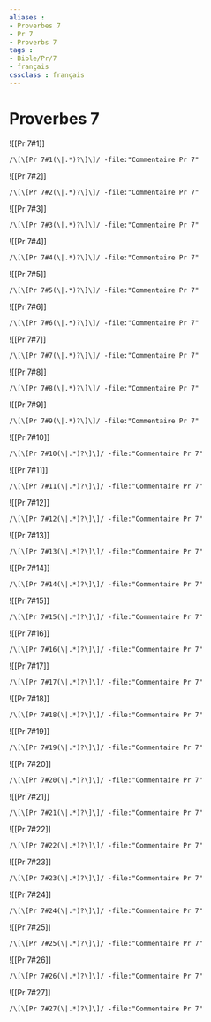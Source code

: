 ```yaml
---
aliases : 
- Proverbes 7
- Pr 7
- Proverbs 7
tags : 
- Bible/Pr/7
- français
cssclass : français
---
```


# Proverbes 7

![[Pr 7#1]]

```query
/\[\[Pr 7#1(\|.*)?\]\]/ -file:"Commentaire Pr 7"
```

![[Pr 7#2]]

```query
/\[\[Pr 7#2(\|.*)?\]\]/ -file:"Commentaire Pr 7"
```

![[Pr 7#3]]

```query
/\[\[Pr 7#3(\|.*)?\]\]/ -file:"Commentaire Pr 7"
```

![[Pr 7#4]]

```query
/\[\[Pr 7#4(\|.*)?\]\]/ -file:"Commentaire Pr 7"
```

![[Pr 7#5]]

```query
/\[\[Pr 7#5(\|.*)?\]\]/ -file:"Commentaire Pr 7"
```

![[Pr 7#6]]

```query
/\[\[Pr 7#6(\|.*)?\]\]/ -file:"Commentaire Pr 7"
```

![[Pr 7#7]]

```query
/\[\[Pr 7#7(\|.*)?\]\]/ -file:"Commentaire Pr 7"
```

![[Pr 7#8]]

```query
/\[\[Pr 7#8(\|.*)?\]\]/ -file:"Commentaire Pr 7"
```

![[Pr 7#9]]

```query
/\[\[Pr 7#9(\|.*)?\]\]/ -file:"Commentaire Pr 7"
```

![[Pr 7#10]]

```query
/\[\[Pr 7#10(\|.*)?\]\]/ -file:"Commentaire Pr 7"
```

![[Pr 7#11]]

```query
/\[\[Pr 7#11(\|.*)?\]\]/ -file:"Commentaire Pr 7"
```

![[Pr 7#12]]

```query
/\[\[Pr 7#12(\|.*)?\]\]/ -file:"Commentaire Pr 7"
```

![[Pr 7#13]]

```query
/\[\[Pr 7#13(\|.*)?\]\]/ -file:"Commentaire Pr 7"
```

![[Pr 7#14]]

```query
/\[\[Pr 7#14(\|.*)?\]\]/ -file:"Commentaire Pr 7"
```

![[Pr 7#15]]

```query
/\[\[Pr 7#15(\|.*)?\]\]/ -file:"Commentaire Pr 7"
```

![[Pr 7#16]]

```query
/\[\[Pr 7#16(\|.*)?\]\]/ -file:"Commentaire Pr 7"
```

![[Pr 7#17]]

```query
/\[\[Pr 7#17(\|.*)?\]\]/ -file:"Commentaire Pr 7"
```

![[Pr 7#18]]

```query
/\[\[Pr 7#18(\|.*)?\]\]/ -file:"Commentaire Pr 7"
```

![[Pr 7#19]]

```query
/\[\[Pr 7#19(\|.*)?\]\]/ -file:"Commentaire Pr 7"
```

![[Pr 7#20]]

```query
/\[\[Pr 7#20(\|.*)?\]\]/ -file:"Commentaire Pr 7"
```

![[Pr 7#21]]

```query
/\[\[Pr 7#21(\|.*)?\]\]/ -file:"Commentaire Pr 7"
```

![[Pr 7#22]]

```query
/\[\[Pr 7#22(\|.*)?\]\]/ -file:"Commentaire Pr 7"
```

![[Pr 7#23]]

```query
/\[\[Pr 7#23(\|.*)?\]\]/ -file:"Commentaire Pr 7"
```

![[Pr 7#24]]

```query
/\[\[Pr 7#24(\|.*)?\]\]/ -file:"Commentaire Pr 7"
```

![[Pr 7#25]]

```query
/\[\[Pr 7#25(\|.*)?\]\]/ -file:"Commentaire Pr 7"
```

![[Pr 7#26]]

```query
/\[\[Pr 7#26(\|.*)?\]\]/ -file:"Commentaire Pr 7"
```

![[Pr 7#27]]

```query
/\[\[Pr 7#27(\|.*)?\]\]/ -file:"Commentaire Pr 7"
```

